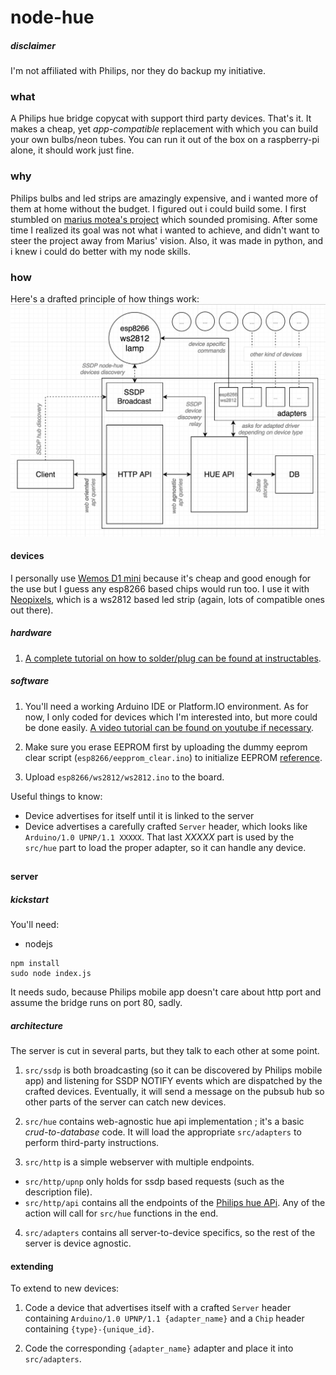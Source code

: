 # node-hue
##### disclaimer
I'm not affiliated with Philips, nor they do backup my initiative.



### what
A Philips hue bridge copycat with support third party devices. That's it.
It makes a cheap, yet _app-compatible_ replacement with which you can build your own bulbs/neon tubes.
You can run it out of the box on a raspberry-pi alone, it should work just fine.



### why
Philips bulbs and led strips are amazingly expensive, and i wanted more of them at home without the budget. I figured out i could build some. I first stumbled on [marius motea's project](https://github.com/mariusmotea/diyHue) which sounded promising. After some time I realized its goal was not what i wanted to achieve, and didn't want to steer the project away from Marius' vision. Also, it was made in python, and i knew i could do better with my node skills.



### how
Here's a drafted principle of how things work:
![schematics](schematics.png)

#### devices
I personally use [Wemos D1 mini](https://wiki.wemos.cc/products:d1:d1_mini) because it's cheap and good enough for the use but I guess any esp8266 based chips would run too. I use it with [Neopixels](https://www.adafruit.com/product/1138), which is a ws2812 based led strip (again, lots of compatible ones out there).

##### hardware
1. [A complete tutorial on how to solder/plug can be found at instructables](http://www.instructables.com/id/ESP8266-controlling-Neopixel-LEDs-using-Arduino-ID/).

##### software
1. You'll need a working Arduino IDE or Platform.IO environment. As for now, I only coded for devices which I'm interested into, but more could be done easily. [A video tutorial can be found on youtube if necessary](https://www.youtube.com/watch?v=q2k3CzT5qE0).

2. Make sure you erase EEPROM first by uploading the dummy eeprom clear script (`esp8266/eepprom_clear.ino`) to initialize EEPROM [reference](http://forum.arduino.cc/index.php?topic=218530.0).

3. Upload `esp8266/ws2812/ws2812.ino` to the board.

Useful things to know:

- Device advertises for itself until it is linked to the server
- Device advertises a carefully crafted `Server` header, which looks like `Arduino/1.0 UPNP/1.1 XXXXX`. That last _XXXXX_ part is used by the `src/hue` part to load the proper adapter, so it can handle any device.

##
#### server
##### kickstart
You'll need:
- nodejs

```
npm install
sudo node index.js
```

It needs sudo, because Philips mobile app doesn't care about http port and assume the bridge runs on port 80, sadly.

##### architecture
The server is cut in several parts, but they talk to each other at some point.

1. `src/ssdp` is both broadcasting (so it can be discovered by Philips mobile app) and listening for SSDP NOTIFY events which are dispatched by the crafted devices. Eventually, it will send a message on the pubsub hub so other parts of the server can catch new devices.

2. `src/hue` contains web-agnostic hue api implementation ; it's a basic _crud-to-database_ code. It will load the appropriate `src/adapters` to perform third-party instructions.

3. `src/http` is a simple webserver with multiple endpoints.
  - `src/http/upnp` only holds for ssdp based requests (such as the description file).
  - `src/http/api` contains all the endpoints of the [Philips hue APi](https://www.developers.meethue.com/philips-hue-api). Any of the action will call for `src/hue` functions in the end.

4. `src/adapters` contains all server-to-device specifics, so the rest of the server is device agnostic.



#### extending
To extend to new devices:

1. Code a device that advertises itself with a crafted `Server` header containing `Arduino/1.0 UPNP/1.1 {adapter_name}` and a `Chip` header containing `{type}-{unique_id}`.

2. Code the corresponding `{adapter_name}` adapter and place it into `src/adapters`.
